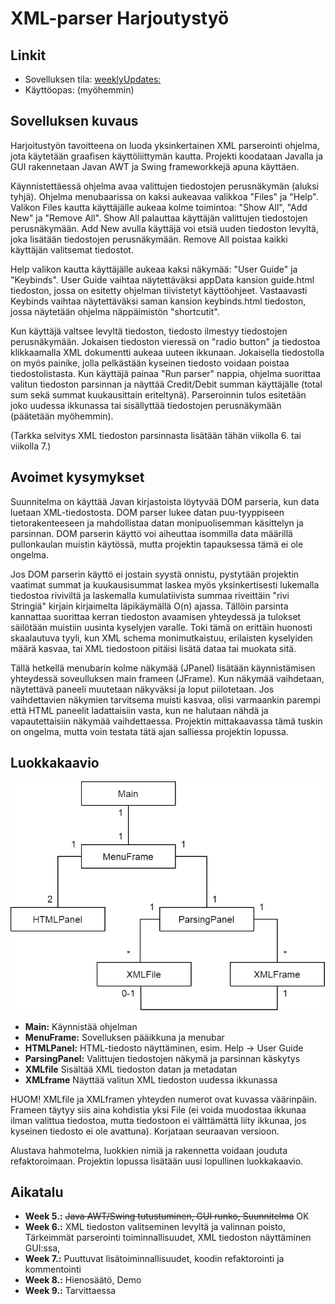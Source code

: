 # XML-parser Harjoutystyö

## Linkit

* Sovelluksen tila: [weeklyUpdates:](https://github.com/Zessi19/XML-parser/tree/main/documentation/weeklyUpdates.md)
* Käyttöopas: (myöhemmin)

## Sovelluksen kuvaus

Harjoitustyön tavoitteena on luoda yksinkertainen XML parserointi ohjelma, jota käytetään graafisen käyttöliittymän kautta. Projekti koodataan Javalla ja GUI rakennetaan Javan AWT ja Swing frameworkkejä apuna käyttäen.

Käynnistettäessä ohjelma avaa valittujen tiedostojen perusnäkymän (aluksi tyhjä). Ohjelma menubaarissa on kaksi aukeavaa valikkoa "Files" ja "Help". Valikon Files kautta käyttäjälle aukeaa kolme toimintoa: "Show All", "Add New" ja "Remove All". Show All palauttaa käyttäjän valittujen tiedostojen perusnäkymään. Add New avulla käyttäjä voi etsiä uuden tiedoston levyltä, joka lisätään tiedostojen perusnäkymään. Remove All poistaa kaikki käyttäjän valitsemat tiedostot.

Help valikon kautta käyttäjälle aukeaa kaksi näkymää: "User Guide" ja "Keybinds". User Guide vaihtaa näytettäväksi appData kansion guide.html tiedoston, jossa on esitetty ohjelman tiivistetyt käyttöohjeet. Vastaavasti Keybinds vaihtaa näytettäväksi saman kansion keybinds.html tiedoston, jossa näytetään ohjelma näppäimistön "shortcutit".

Kun käyttäjä valtsee levyltä tiedoston, tiedosto ilmestyy tiedostojen perusnäkymään. Jokaisen tiedoston vieressä on "radio button" ja tiedostoa klikkaamalla XML dokumentti aukeaa uuteen ikkunaan. Jokaisella tiedostolla on myös painike, jolla pelkästään kyseinen tiedosto voidaan poistaa tiedostolistasta. Kun käyttäjä painaa "Run parser" nappia, ohjelma suorittaa valitun tiedoston parsinnan ja näyttää Credit/Debit summan käyttäjälle (total sum sekä summat kuukausittain eriteltynä). Parseroinnin tulos esitetään joko uudessa ikkunassa tai sisällyttää tiedostojen perusnäkymään (päätetään myöhemmin).

(Tarkka selvitys XML tiedoston parsinnasta lisätään tähän viikolla 6. tai viikolla 7.)

## Avoimet kysymykset

Suunnitelma on käyttää Javan kirjastoista löytyvää DOM parseria, kun data luetaan XML-tiedostosta. DOM parser lukee datan puu-tyyppiseen tietorakenteeseen ja mahdollistaa datan monipuolisemman käsittelyn ja parsinnan. DOM parserin käyttö voi aiheuttaa isommilla data määrillä pullonkaulan muistin käytössä, mutta projektin tapauksessa tämä ei ole ongelma. 

Jos DOM parserin käyttö ei jostain syystä onnistu, pystytään projektin vaatimat summat ja kuukausisummat laskea myös yksinkertisesti lukemalla tiedostoa riviviltä ja laskemalla kumulatiivista summaa riveittäin "rivi Stringiä" kirjain kirjaimelta läpikäymällä O(n) ajassa. Tällöin parsinta kannattaa suorittaa kerran tiedoston avaamisen yhteydessä ja tulokset säilötään muistiin uusinta kyselyjen varalle. Toki tämä on erittäin huonosti skaalautuva tyyli, kun XML schema monimutkaistuu, erilaisten kyselyiden määrä kasvaa, tai XML tiedostoon pitäisi lisätä dataa tai muokata sitä.

Tällä hetkellä menubarin kolme näkymää (JPanel) lisätään käynnistämisen yhteydessä soveulluksen main frameen (JFrame). Kun näkymää vaihdetaan, näytettävä paneeli muutetaan näkyväksi ja loput piilotetaan. Jos vaihdettavien näkymien tarvitsema muisti kasvaa, olisi varmaankin parempi että HTML paneelit ladattaisiin vasta, kun ne halutaan nähdä ja vapautettaisiin näkymää vaihdettaessa. Projektin mittakaavassa tämä tuskin on ongelma, mutta voin testata tätä ajan salliessa projektin lopussa.

## Luokkakaavio

![](xml_parser_classdiagram.png)

* **Main:** Käynnistää ohjelman
* **MenuFrame:** Sovelluksen pääikkuna ja menubar
* **HTMLPanel:** HTML-tiedosto näyttäminen, esim. Help -> User Guide
* **ParsingPanel:** Valittujen tiedostojen näkymä ja parsinnan käskytys
* **XMLfile** Sisältää XML tiedoston datan ja metadatan
* **XMLframe** Näyttää valitun XML tiedoston uudessa ikkunassa


HUOM! XMLfile ja XMLframen yhteyden numerot ovat kuvassa väärinpäin. Frameen täytyy siis aina kohdistia yksi File (ei voida muodostaa ikkunaa ilman valittua tiedostoa, mutta tiedostoon ei välttämättä liity ikkunaa, jos kyseinen tiedosto ei ole avattuna). Korjataan seuraavan versioon.

Alustava hahmotelma, luokkien nimiä ja rakennetta voidaan jouduta refaktoroimaan. Projektin lopussa lisätään uusi lopullinen luokkakaavio.

## Aikatalu

* **Week 5.:** ~~Java AWT/Swing tutustuminen, GUI runko, Suunnitelma~~ OK
* **Week 6.:** XML tiedoston valitseminen levyltä ja valinnan poisto, Tärkeimmät parserointi toiminnallisuudet, XML tiedoston näyttäminen GUI:ssa,
* **Week 7.:** Puuttuvat lisätoiminnallisuudet, koodin refaktorointi ja kommentointi
* **Week 8.:** Hienosäätö, Demo
* **Week 9.:** Tarvittaessa
